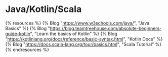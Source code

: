 <DedicatedRoadmap
  href='/java'
  title='Java Roadmap'
  description='Click to check the detailed Java Roadmap.'
/>

# Java/Kotlin/Scala

{% resources %}
  {% Blog "https://www.w3schools.com/java/", "Java Basics" %}
  {% Blog "https://blog.teamtreehouse.com/absolute-beginners-guide-kotlin", "Learn the basics of Kotlin" %}
  {% Blog "https://kotlinlang.org/docs/reference/basic-syntax.html", "Kotlin Docs" %}
  {% Blog "https://docs.scala-lang.org/tour/basics.html", "Scala Tutorial" %}
{% endresources %}
